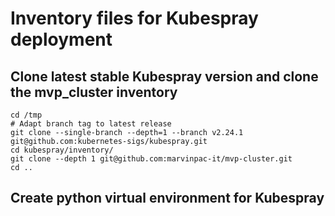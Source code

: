 # Inventory files for Kubespray deployment

## Clone latest stable Kubespray version and clone the mvp_cluster inventory
```
cd /tmp
# Adapt branch tag to latest release
git clone --single-branch --depth=1 --branch v2.24.1 git@github.com:kubernetes-sigs/kubespray.git
cd kubespray/inventory/
git clone --depth 1 git@github.com:marvinpac-it/mvp-cluster.git
cd ..
```

## Create python virtual environment for Kubespray
